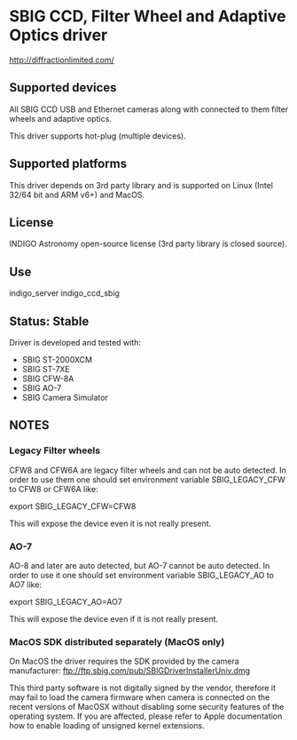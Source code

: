 # SBIG CCD, Filter Wheel and Adaptive Optics driver

http://diffractionlimited.com/

## Supported devices

All SBIG CCD USB and Ethernet cameras along with connected to them filter wheels and adaptive optics.

This driver supports hot-plug (multiple devices).

## Supported platforms

This driver depends on 3rd party library and is supported on Linux (Intel 32/64 bit and ARM v6+) and MacOS.

## License

INDIGO Astronomy open-source license (3rd party library is closed source).

## Use

indigo_server indigo_ccd_sbig

## Status: Stable

Driver is developed and tested with:
* SBIG ST-2000XCM
* SBIG ST-7XE
* SBIG CFW-8A
* SBIG AO-7
* SBIG Camera Simulator

## NOTES
### Legacy Filter wheels

CFW8 and CFW6A are legacy filter wheels and can not be auto detected. In order to use
them one should set environment variable SBIG_LEGACY_CFW to CFW8 or CFW6A like:

export SBIG_LEGACY_CFW=CFW8

This will expose the device even it is not really present.

### AO-7

AO-8 and later are auto detected, but AO-7 cannot be auto detected. In order to use it 
one should set environment variable SBIG_LEGACY_AO to AO7 like:

export SBIG_LEGACY_AO=AO7

This will expose the device even if it is not really present.

### MacOS SDK distributed separately (MacOS only)

On MacOS the driver requires the SDK provided by the camera manufacturer:
ftp://ftp.sbig.com/pub/SBIGDriverInstallerUniv.dmg

This third party software is not digitally signed by the vendor, therefore it may fail to load the camera
firmware when camera is connected on the recent versions of MacOSX without disabling some security features
of the operating system. If you are affected, please refer to Apple documentation how to enable loading of
unsigned kernel extensions.
